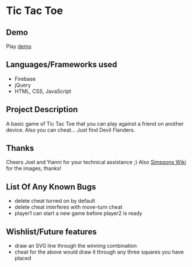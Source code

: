 # Tic Tac Toe

## Demo

Play [demo](https://tic-tac-toe-chris-lane.firebaseapp.com)

## Languages/Frameworks used

- Firebase
- jQuery
- HTML, CSS, JavaScript

## Project Description

A basic game of Tic Tac Toe that you can play against a friend on another device. Also you can cheat... Just find Devil Flanders.

## Thanks

Cheers Joel and Yianni for your technical assistance ;)
Also [Simpsons Wiki](https://simpsonswiki.com/wiki/Main_Page) for the images, thanks!

## List Of Any Known Bugs

- delete cheat turned on by default
- delete cheat interferes with move-turn cheat
- player1 can start a new game before player2 is ready

## Wishlist/Future features

- draw an SVG line through the winning combination
- cheat for the above would draw it through any three squares you have placed
